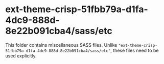 # ext-theme-crisp-51fbb79a-d1fa-4dc9-888d-8e22b091cba4/sass/etc

This folder contains miscellaneous SASS files. Unlike `"ext-theme-crisp-51fbb79a-d1fa-4dc9-888d-8e22b091cba4/sass/etc"`, these files
need to be used explicitly.
